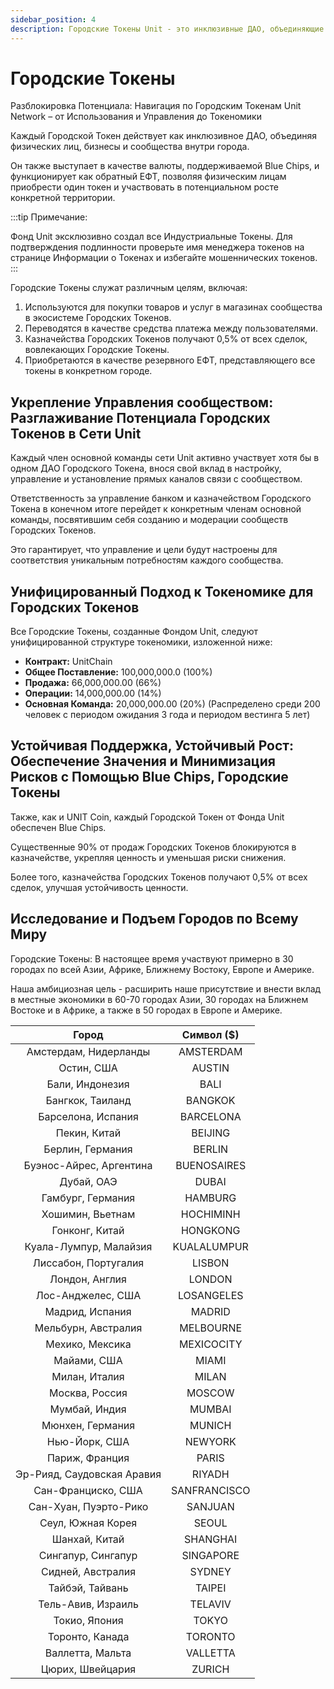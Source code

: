 ```yaml
---
sidebar_position: 4
description: Городские Токены Unit - это инклюзивные ДАО, объединяющие физических лиц, бизнесы и сообщества внутри города.
---
```


# Городские Токены

Разблокировка Потенциала: Навигация по Городским Токенам Unit Network – от Использования и Управления до Токеномики

Каждый Городской Токен действует как инклюзивное ДАО, объединяя физических лиц, бизнесы и сообщества внутри города.

Он также выступает в качестве валюты, поддерживаемой Blue Chips, и функционирует как обратный ЕФТ, позволяя физическим лицам приобрести один токен и участвовать в потенциальном росте конкретной территории.

:::tip Примечание:

Фонд Unit эксклюзивно создал все Индустриальные Токены. Для подтверждения подлинности проверьте имя менеджера токенов на странице Информации о Токенах и избегайте мошеннических токенов.
:::

Городские Токены служат различным целям, включая:

1. Используются для покупки товаров и услуг в магазинах сообщества в экосистеме Городских Токенов.
2. Переводятся в качестве средства платежа между пользователями.
3. Казначейства Городских Токенов получают 0,5% от всех сделок, вовлекающих Городские Токены.
4. Приобретаются в качестве резервного ЕФТ, представляющего все токены в конкретном городе.

## Укрепление Управления сообществом: Разглаживание Потенциала Городских Токенов в Сети Unit

Каждый член основной команды сети Unit активно участвует хотя бы в одном ДАО Городского Токена, внося свой вклад в настройку, управление и установление прямых каналов связи с сообществом.

Ответственность за управление банком и казначейством Городского Токена в конечном итоге перейдет к конкретным членам основной команды, посвятившим себя созданию и модерации сообществ Городских Токенов.

Это гарантирует, что управление и цели будут настроены для соответствия уникальным потребностям каждого сообщества.

## Унифицированный Подход к Токеномике для Городских Токенов

Все Городские Токены, созданные Фондом Unit, следуют унифицированной структуре токеномики, изложенной ниже:

- **Контракт:** UnitChain
- **Общее Поставление:** 100,000,000.0 (100%)
- **Продажа:** 66,000,000.00 (66%)
- **Операции:** 14,000,000.00 (14%)
- **Основная Команда:** 20,000,000.00 (20%) (Распределено среди 200 человек с периодом ожидания 3 года и периодом вестинга 5 лет)

## Устойчивая Поддержка, Устойчивый Рост: Обеспечение Значения и Минимизация Рисков с Помощью Blue Chips, Городские Токены

Также, как и UNIT Coin, каждый Городской Токен от Фонда Unit обеспечен Blue Chips.

Существенные 90% от продаж Городских Токенов блокируются в казначействе, укрепляя ценность и уменьшая риски снижения.

Более того, казначейства Городских Токенов получают 0,5% от всех сделок, улучшая устойчивость ценности.

## Исследование и Подъем Городов по Всему Миру

Городские Токены: В настоящее время участвуют примерно в 30 городах по всей Азии, Африке, Ближнему Востоку, Европе и Америке.

Наша амбициозная цель - расширить наше присутствие и внести вклад в местные экономики в 60-70 городах Азии, 30 городах на Ближнем Востоке и в Африке, а также в 50 городах в Европе и Америке.

|           Город            |  Символ ($)  |
| :------------------------: | :----------: |
|   Амстердам, Нидерланды    |  AMSTERDAM   |
|         Остин, США         |    AUSTIN    |
|      Бали, Индонезия       |     BALI     |
|      Бангкок, Таиланд      |   BANGKOK    |
|     Барселона, Испания     |  BARCELONA   |
|        Пекин, Китай        |   BEIJING    |
|      Берлин, Германия      |    BERLIN    |
|  Буэнос-Айрес, Аргентина   | BUENOSAIRES  |
|         Дубай, ОАЭ         |    DUBAI     |
|     Гамбург, Германия      |   HAMBURG    |
|      Хошимин, Вьетнам      |  HOCHIMINH   |
|       Гонконг, Китай       |   HONGKONG   |
|   Куала-Лумпур, Малайзия   | KUALALUMPUR  |
|    Лиссабон, Португалия    |    LISBON    |
|       Лондон, Англия       |    LONDON    |
|     Лос-Анджелес, США      |  LOSANGELES  |
|      Мадрид, Испания       |    MADRID    |
|    Мельбурн, Австралия     |  MELBOURNE   |
|      Мехико, Мексика       |  MEXICOCITY  |
|        Майами, США         |    MIAMI     |
|       Милан, Италия        |    MILAN     |
|       Москва, Россия       |    MOSCOW    |
|       Мумбай, Индия        |    MUMBAI    |
|      Мюнхен, Германия      |    MUNICH    |
|       Нью-Йорк, США        |   NEWYORK    |
|       Париж, Франция       |    PARIS     |
| Эр-Рияд, Саудовская Аравия |    RIYADH    |
|     Сан-Франциско, США     | SANFRANCISCO |
|   Сан-Хуан, Пуэрто-Рико    |   SANJUAN    |
|     Сеул, Южная Корея      |    SEOUL     |
|       Шанхай, Китай        |   SHANGHAI   |
|     Сингапур, Сингапур     |  SINGAPORE   |
|     Сидней, Австралия      |    SYDNEY    |
|      Тайбэй, Тайвань       |    TAIPEI    |
|     Тель-Авив, Израиль     |   TELAVIV    |
|       Токио, Япония        |    TOKYO     |
|      Торонто, Канада       |   TORONTO    |
|      Валлетта, Мальта      |   VALLETTA   |
|      Цюрих, Швейцария      |    ZURICH    |
